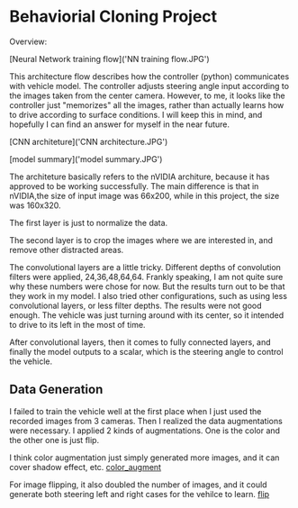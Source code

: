 # Behaviorial Cloning Project

Overview:

[Neural Network training flow]('NN training flow.JPG')

This architecture flow describes how the controller (python) communicates with vehicle model. The controller adjusts steering angle input according to the images taken from the center camera. However, to me, it looks like the controller just "memorizes" all the images, rather than actually learns how to drive according to surface conditions. I will keep this in mind, and hopefully I can find an answer for myself in the near future. 

[CNN architeture]('CNN architecture.JPG')

[model summary]('model summary.JPG')

The architeture basically refers to the nVIDIA architure, because it has approved to be working successfully. The main difference is that in nVIDIA,the size of input image was 66x200, while in this project, the size was 160x320. 

The first layer is just to normalize the data. 

The second layer is to crop the images where we are interested in, and remove other distracted areas. 

The convolutional layers are a little tricky. Different depths of convolution filters were applied, 24,36,48,64,64. Frankly speaking, I am not quite sure why these numbers were chose for now. But the results turn out to be that they work in my model. I also tried other configurations, such as using less convolutional layers, or less filter depths. The results were not good enough. The vehicle was just turning around with its center, so it intended to drive to its left in the most of time. 

After convolutional layers, then it comes to fully connected layers, and finally the model outputs to a scalar, which is the steering angle to control the vehicle. 


## Data Generation

I failed to train the vehicle well at the first place when I just used the recorded images from 3 cameras. Then I realized the data augmentations were necessary. I applied 2 kinds of augmentations. One is the color and the other one is just flip. 

I think color augmentation just simply generated more images, and it can cover shadow effect, etc. 
[color_augment]('color_augment')

For image flipping, it also doubled the number of images, and it could generate both steering left and right cases for the vehilce to learn. 
[flip]('flip')